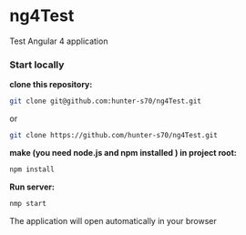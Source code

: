 # ng4Test
Test Angular 4 application

<h3><strong>Start locally</strong></h3>

<strong>clone this repository:</strong>
```bash
git clone git@github.com:hunter-s70/ng4Test.git
```
or 
```bash
git clone https://github.com/hunter-s70/ng4Test.git
```
<strong>make (you need node.js and npm installed ) in project root:</strong>
```bash
npm install
```
<strong>Run server:</strong>
```bash
nmp start
```
The application will open automatically in your browser
